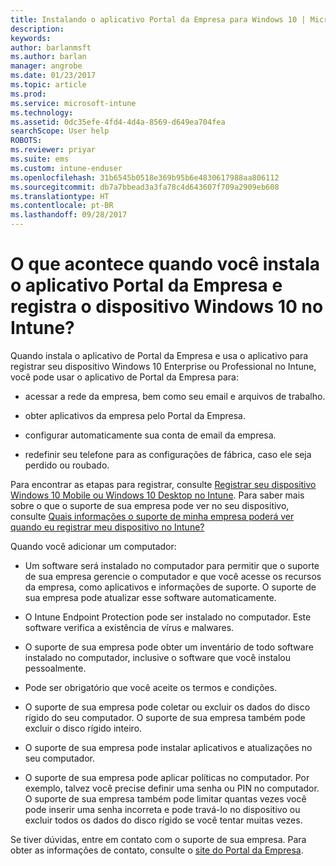 ```yaml
---
title: Instalando o aplicativo Portal da Empresa para Windows 10 | Microsoft Docs
description: 
keywords: 
author: barlanmsft
ms.author: barlan
manager: angrobe
ms.date: 01/23/2017
ms.topic: article
ms.prod: 
ms.service: microsoft-intune
ms.technology: 
ms.assetid: 0dc35efe-4fd4-4d4a-8569-d649ea704fea
searchScope: User help
ROBOTS: 
ms.reviewer: priyar
ms.suite: ems
ms.custom: intune-enduser
ms.openlocfilehash: 31b6545b0518e369b95b6e4830617988aa806112
ms.sourcegitcommit: db7a7bbead3a3fa78c4d643607f709a2909eb608
ms.translationtype: HT
ms.contentlocale: pt-BR
ms.lasthandoff: 09/28/2017
---
```

# <a name="what-happens-if-you-install-the-company-portal-app-and-enroll-your-windows-10-device-in-intune"></a>O que acontece quando você instala o aplicativo Portal da Empresa e registra o dispositivo Windows 10 no Intune?

Quando instala o aplicativo de Portal da Empresa e usa o aplicativo para registrar seu dispositivo Windows 10 Enterprise ou Professional no Intune, você pode usar o aplicativo de Portal da Empresa para:

-   acessar a rede da empresa, bem como seu email e arquivos de trabalho.

-   obter aplicativos da empresa pelo Portal da Empresa.

-   configurar automaticamente sua conta de email da empresa.

-   redefinir seu telefone para as configurações de fábrica, caso ele seja perdido ou roubado.

Para encontrar as etapas para registrar, consulte [Registrar seu dispositivo Windows 10 Mobile ou Windows 10 Desktop no Intune](enroll-your-w10-phone-or-w10-pc-windows.md). Para saber mais sobre o que o suporte de sua empresa pode ver no seu dispositivo, consulte [Quais informações o suporte de minha empresa poderá ver quando eu registrar meu dispositivo no Intune?](what-info-can-your-company-see-when-you-enroll-your-device-in-intune.md)

Quando você adicionar um computador:

-   Um software será instalado no computador para permitir que o suporte de sua empresa gerencie o computador e que você acesse os recursos da empresa, como aplicativos e informações de suporte. O suporte de sua empresa pode atualizar esse software automaticamente.

-   O Intune Endpoint Protection pode ser instalado no computador. Este software verifica a existência de vírus e malwares.

-   O suporte de sua empresa pode obter um inventário de todo software instalado no computador, inclusive o software que você instalou pessoalmente.

-   Pode ser obrigatório que você aceite os termos e condições.

-   O suporte de sua empresa pode coletar ou excluir os dados do disco rígido do seu computador. O suporte de sua empresa também pode excluir o disco rígido inteiro.

-   O suporte de sua empresa pode instalar aplicativos e atualizações no seu computador.

-   O suporte de sua empresa pode aplicar políticas no computador. Por exemplo, talvez você precise definir uma senha ou PIN no computador. O suporte de sua empresa também pode limitar quantas vezes você pode inserir uma senha incorreta e pode travá-lo no dispositivo ou excluir todos os dados do disco rígido se você tentar muitas vezes.

Se tiver dúvidas, entre em contato com o suporte de sua empresa. Para obter as informações de contato, consulte o [site do Portal da Empresa](https://portal.manage.microsoft.com).
